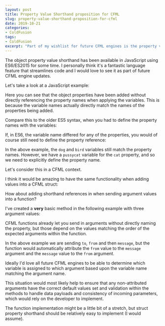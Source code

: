 ```yaml
---
layout: post
title: Property Value Shorthand proposition for CFML
slug: property-value-shorthand-proposition-for-cfml
date: 2019-10-21
categories:
- ColdFusion
tags:
- ColdFusion
excerpt: "Part of my wishlist for future CFML engines is the property value shorthand. "
---
```


The object property value shorthand has been available in JavaScript using ES6/ES2015 for some time. I personally think it's a fantastic language feature that streamlines code and I would love to see it as part of future CFML engine updates.

Let's take a look at a JavaScript example:

<script src="https://gist.github.com/coldfumonkeh/9948d5b0e6e88e3c5b7e4fc4e613ea01.js"></script>

Here you can see that the object properties have been added without directly referencing the property names when applying the variables. This is because the variable names actually directly match the names of the properties being added.

Compare this to the older ES5 syntax, when you had to define the property names with the variables:

<script src="https://gist.github.com/coldfumonkeh/0c7486e02e3db8b04e6d61e327ade972.js"></script>

If, in ES6, the variable name differed for any of the properties, you would of course still need to define the property reference:

<script src="https://gist.github.com/coldfumonkeh/010e9d5f96d228c4ff1f9870dc77d284.js"></script>

In the above example, the `dog` and `bird` variables still match the property names. However, we have a `pussycat` variable for the `cat` property, and so we need to explicitly define the property name.

Let's consider this in a CFML context.

I think it would be amazing to have the same functionality when adding values into a CFML struct:

<script src="https://gist.github.com/coldfumonkeh/ba1c263659a0ea6c34d69cf572d35ecc.js"></script>

How about adding shorthand references in when sending argument values into a function?

I've created a **very** basic method in the following example with three argument values:

<script src="https://gist.github.com/coldfumonkeh/98d51aac98a5ca21857105a486f11f45.js"></script>

CFML functions already let you send in arguments without directly naming the property, but those depend on the values matching the order of the expected arguments within the function.

In the above example we are sending `to`, `from` and then `message`, but the function would automatically attribute the `from` value to the `message` argument and the `message` value to the `from` argument.

Ideally I'd love all future CFML engines to be able to determine which variable is assigned to which argument based upon the variable name matching the argument name.

This situation would most likely help to ensure that any non-attributed arguments have the correct default values set and validation within the methods to handle data payloads and consistency of incoming parameters, which would rely on the developer to implement.

The function implementation might be a little bit of a stretch, but struct property shorthand should be relatively easy to implement (I would assume).